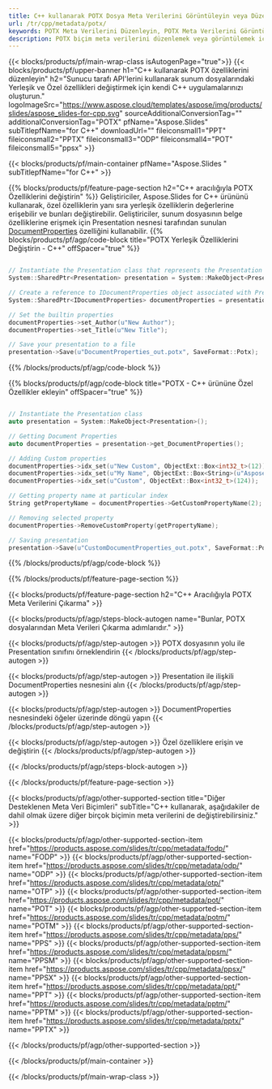 ```yaml
---
title: C++ kullanarak POTX Dosya Meta Verilerini Görüntüleyin veya Düzenleyin
url: /tr/cpp/metadata/potx/
keywords: POTX Meta Verilerini Düzenleyin, POTX Meta Verilerini Görüntüleyin, POTX özelliklerini düzenleyin, POTX özelliklerini görüntüleyin
description: POTX biçim meta verilerini düzenlemek veya görüntülemek için C++ kaynak kodu.
---
```


{{< blocks/products/pf/main-wrap-class isAutogenPage="true">}}
{{< blocks/products/pf/upper-banner h1="C++ kullanarak POTX özelliklerini düzenleyin" h2="Sunucu tarafı API'lerini kullanarak sunum dosyalarındaki Yerleşik ve Özel özellikleri değiştirmek için kendi C++ uygulamalarınızı oluşturun." logoImageSrc="https://www.aspose.cloud/templates/aspose/img/products/slides/aspose_slides-for-cpp.svg" sourceAdditionalConversionTag="" additionalConversionTag="POTX" pfName="Aspose.Slides" subTitlepfName="for C++" downloadUrl="" fileiconsmall1="PPT" fileiconsmall2="PPTX" fileiconsmall3="ODP" fileiconsmall4="POT" fileiconsmall5="ppsx" >}}

{{< blocks/products/pf/main-container pfName="Aspose.Slides " subTitlepfName="for C++" >}}

{{% blocks/products/pf/feature-page-section  h2="C++ aracılığıyla POTX Özelliklerini değiştirin" %}}
Geliştiriciler, Aspose.Slides for C++ ürününü kullanarak, özel özelliklerin yanı sıra yerleşik özelliklerin değerlerine erişebilir ve bunları değiştirebilir. Geliştiriciler, sunum dosyasının belge özelliklerine erişmek için Presentation nesnesi tarafından sunulan [DocumentProperties](https://reference.aspose.com/slides/cpp/aspose.slides/documentproperties/) özelliğini kullanabilir.
{{% blocks/products/pf/agp/code-block title="POTX Yerleşik Özelliklerini Değiştirin - C++" offSpacer="true" %}}

```cpp

// Instantiate the Presentation class that represents the Presentation
System::SharedPtr<Presentation> presentation = System::MakeObject<Presentation>(u"presentation.potx");

// Create a reference to IDocumentProperties object associated with Presentation
System::SharedPtr<IDocumentProperties> documentProperties = presentation->get_DocumentProperties();

// Set the builtin properties
documentProperties->set_Author(u"New Author");
documentProperties->set_Title(u"New Title");

// Save your presentation to a file
presentation->Save(u"DocumentProperties_out.potx", SaveFormat::Potx);
```

{{% /blocks/products/pf/agp/code-block %}}

{{% blocks/products/pf/agp/code-block title="POTX - C++ ürününe Özel Özellikler ekleyin" offSpacer="true" %}}

```cpp

// Instantiate the Presentation class
auto presentation = System::MakeObject<Presentation>();

// Getting Document Properties
auto documentProperties = presentation->get_DocumentProperties();

// Adding Custom properties
documentProperties->idx_set(u"New Custom", ObjectExt::Box<int32_t>(12));
documentProperties->idx_set(u"My Name", ObjectExt::Box<String>(u"Aspose Metadata Editor"));
documentProperties->idx_set(u"Custom", ObjectExt::Box<int32_t>(124));

// Getting property name at particular index
String getPropertyName = documentProperties->GetCustomPropertyName(2);

// Removing selected property
documentProperties->RemoveCustomProperty(getPropertyName);

// Saving presentation
presentation->Save(u"CustomDocumentProperties_out.potx", SaveFormat::Potx);
```

{{% /blocks/products/pf/agp/code-block %}}

{{% /blocks/products/pf/feature-page-section %}}

{{< blocks/products/pf/feature-page-section  h2="C++ Aracılığıyla POTX Meta Verilerini Çıkarma" >}}

{{< blocks/products/pf/agp/steps-block-autogen name="Bunlar, POTX dosyalarından Meta Verileri Çıkarma adımlarıdır." >}}

{{< blocks/products/pf/agp/step-autogen >}}
POTX dosyasının yolu ile Presentation sınıfını örneklendirin
{{< /blocks/products/pf/agp/step-autogen >}}

{{< blocks/products/pf/agp/step-autogen >}}
Presentation ile ilişkili DocumentProperties nesnesini alın
{{< /blocks/products/pf/agp/step-autogen >}}

{{< blocks/products/pf/agp/step-autogen >}}
DocumentProperties nesnesindeki öğeler üzerinde döngü yapın
{{< /blocks/products/pf/agp/step-autogen >}}

{{< blocks/products/pf/agp/step-autogen >}}
Özel özelliklere erişin ve değiştirin
{{< /blocks/products/pf/agp/step-autogen >}}

{{< /blocks/products/pf/agp/steps-block-autogen >}}

{{< /blocks/products/pf/feature-page-section >}}

{{< blocks/products/pf/agp/other-supported-section title="Diğer Desteklenen Meta Veri Biçimleri" subTitle="C++ kullanarak, aşağıdakiler de dahil olmak üzere diğer birçok biçimin meta verilerini de değiştirebilirsiniz." >}}

{{< blocks/products/pf/agp/other-supported-section-item href="https://products.aspose.com/slides/tr/cpp/metadata/fodp/" name="FODP" >}}
{{< blocks/products/pf/agp/other-supported-section-item href="https://products.aspose.com/slides/tr/cpp/metadata/odp/" name="ODP" >}}
{{< blocks/products/pf/agp/other-supported-section-item href="https://products.aspose.com/slides/tr/cpp/metadata/otp/" name="OTP" >}}
{{< blocks/products/pf/agp/other-supported-section-item href="https://products.aspose.com/slides/tr/cpp/metadata/pot/" name="POT" >}}
{{< blocks/products/pf/agp/other-supported-section-item href="https://products.aspose.com/slides/tr/cpp/metadata/potm/" name="POTM" >}}
{{< blocks/products/pf/agp/other-supported-section-item href="https://products.aspose.com/slides/tr/cpp/metadata/pps/" name="PPS" >}}
{{< blocks/products/pf/agp/other-supported-section-item href="https://products.aspose.com/slides/tr/cpp/metadata/ppsm/" name="PPSM" >}}
{{< blocks/products/pf/agp/other-supported-section-item href="https://products.aspose.com/slides/tr/cpp/metadata/ppsx/" name="PPSX" >}}
{{< blocks/products/pf/agp/other-supported-section-item href="https://products.aspose.com/slides/tr/cpp/metadata/ppt/" name="PPT" >}}
{{< blocks/products/pf/agp/other-supported-section-item href="https://products.aspose.com/slides/tr/cpp/metadata/pptm/" name="PPTM" >}}
{{< blocks/products/pf/agp/other-supported-section-item href="https://products.aspose.com/slides/tr/cpp/metadata/pptx/" name="PPTX" >}}


{{< /blocks/products/pf/agp/other-supported-section >}}

{{< /blocks/products/pf/main-container >}}
    
{{< /blocks/products/pf/main-wrap-class >}}